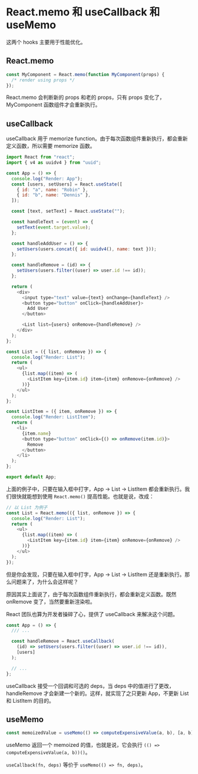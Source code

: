 # React.memo 和 useCallback 和 useMemo

这两个 hooks 主要用于性能优化。

## React.memo

```javascript
const MyComponent = React.memo(function MyComponent(props) {
  /* render using props */
});
```

React.memo 会判断新的 props 和老的 props，只有 props 变化了，MyComponent 函数组件才会重新执行。

## useCallback

useCallback 用于 memorize function。由于每次函数组件重新执行，都会重新定义函数，所以需要 memorize 函数。

```javascript
import React from "react";
import { v4 as uuidv4 } from "uuid";

const App = () => {
  console.log("Render: App");
  const [users, setUsers] = React.useState([
    { id: "a", name: "Robin" },
    { id: "b", name: "Dennis" },
  ]);

  const [text, setText] = React.useState("");

  const handleText = (event) => {
    setText(event.target.value);
  };

  const handleAddUser = () => {
    setUsers(users.concat({ id: uuidv4(), name: text }));
  };

  const handleRemove = (id) => {
    setUsers(users.filter((user) => user.id !== id));
  };

  return (
    <div>
      <input type="text" value={text} onChange={handleText} />
      <button type="button" onClick={handleAddUser}>
        Add User
      </button>

      <List list={users} onRemove={handleRemove} />
    </div>
  );
};

const List = ({ list, onRemove }) => {
  console.log("Render: List");
  return (
    <ul>
      {list.map((item) => (
        <ListItem key={item.id} item={item} onRemove={onRemove} />
      ))}
    </ul>
  );
};

const ListItem = ({ item, onRemove }) => {
  console.log("Render: ListItem");
  return (
    <li>
      {item.name}
      <button type="button" onClick={() => onRemove(item.id)}>
        Remove
      </button>
    </li>
  );
};

export default App;
```

上面的例子中，只要在输入框中打字，App -> List -> ListItem 都会重新执行。我们很快就能想到使用 `React.memo()` 提高性能。也就是说，改成：

```javascript
// 以 List 为例子
const List = React.memo(({ list, onRemove }) => {
  console.log("Render: List");
  return (
    <ul>
      {list.map((item) => (
        <ListItem key={item.id} item={item} onRemove={onRemove} />
      ))}
    </ul>
  );
});
```

但是你会发现，只要在输入框中打字，App -> List -> ListItem 还是重新执行。那么问题来了，为什么会这样呢？

原因其实上面说了，由于每次函数组件重新执行，都会重新定义函数。既然 onRemove 变了，当然要重新渲染啦。

React 团队也算为开发者操碎了心，提供了 useCallback 来解决这个问题。

```javascript
const App = () => {
  /// ...

  const handleRemove = React.useCallback(
    (id) => setUsers(users.filter((user) => user.id !== id)),
    [users]
  );

  // ...
};
```

useCallback 接受一个回调和可选的 deps，当 deps 中的值进行了更改，handleRemove 才会新建一个新的。这样，就实现了之只更新 App，不更新 List 和 ListItem 的目的。

## useMemo

```javascript
const memoizedValue = useMemo(() => computeExpensiveValue(a, b), [a, b]);
```

useMemo 返回一个 memoized 的值，也就是说，它会执行 `(() => computeExpensiveValue(a, b))()`。

`useCallback(fn, deps)` 等价于 `useMemo(() => fn, deps)`。

